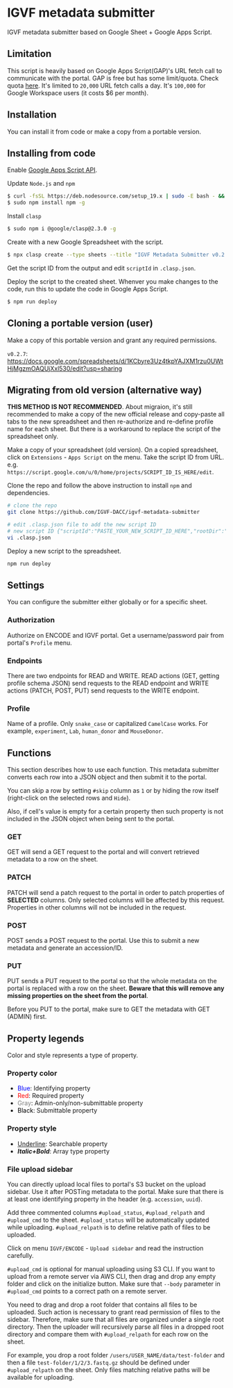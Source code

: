 # IGVF metadata submitter

IGVF metadata submitter based on Google Sheet + Google Apps Script.


## Limitation

This script is heavily based on Google Apps Script(GAP)'s URL fetch call to communicate with the portal. GAP is free but has some limit/quota. Check quota [here](https://developers.google.com/apps-script/guides/services/quotas). It's limited to `20,000` URL fetch calls a day. It's `100,000` for Google Workspace users (it costs $6 per month).

## Installation

You can install it from code or make a copy from a portable version.

## Installing from code

Enable [Google Apps Script API](https://script.google.com/home/usersettings).

Update `Node.js` and `npm`
```bash
$ curl -fsSL https://deb.nodesource.com/setup_19.x | sudo -E bash - && sudo apt-get install -y nodejs
$ sudo npm install npm -g
```

Install `clasp`
```bash
$ sudo npm i @google/clasp@2.3.0 -g
```

Create with a new Google Spreadsheet with the script.
```bash
$ npx clasp create --type sheets --title "IGVF Metadata Submitter v0.2.7" --rootDir ./dist
```

Get the script ID from the output and edit `scriptId` in `.clasp.json`.

Deploy the script to the created sheet. Whenver you make changes to the code, run this to update the code in Google Apps Script.
```bash
$ npm run deploy
```

## Cloning a portable version (user)

Make a copy of this portable version and grant any required permissions.

`v0.2.7`: https://docs.google.com/spreadsheets/d/1KCbyre3Uz4tkpYAJXM1rzu0UWtHjMgzmOAQUjXxl530/edit?usp=sharing


## Migrating from old version (alternative way)

**THIS METHOD IS NOT RECOMMENDED**. About migraion, it's still recommended to make a copy of the new official release and copy-paste all tabs to the new spreadsheet and then re-authorize and re-define profile name for each sheet. But there is a workaround to replace the script of the spreadsheet only.

Make a copy of your spreadsheet (old version). On a copied spreadsheet, click on `Extensions` - `Apps Script` on the menu. Take the script ID from URL.
e.g. `https://script.google.com/u/0/home/projects/SCRIPT_ID_IS_HERE/edit`.

Clone the repo and follow the above instruction to install `npm` and dependencies.

```bash
# clone the repo
git clone https://github.com/IGVF-DACC/igvf-metadata-submitter

# edit .clasp.json file to add the new script ID
# new script ID {"scriptId":"PASTE_YOUR_NEW_SCRIPT_ID_HERE","rootDir":"./dist"}
vi .clasp.json
```

Deploy a new script to the spreadsheet.
```bash
npm run deploy
```


## Settings

You can configure the submitter either globally or for a specific sheet.

### Authorization

Authorize on ENCODE and IGVF portal. Get a username/password pair from portal's `Profile` menu.

### Endpoints

There are two endpoints for READ and WRITE. READ actions (GET, getting profile schema JSON) send requests to the READ endpoint and WRITE actions (PATCH, POST, PUT) send requests to the WRITE endpoint.

### Profile

Name of a profile. Only `snake_case` or capitalized `CamelCase` works. For example, `experiment`, `Lab`, `human_donor` and `MouseDonor`.

## Functions

This section describes how to use each function. This metadata submitter converts each row into a JSON object and then submit it to the portal.

You can skip a row by setting `#skip` column as `1` or by hiding the row itself (right-click on the selected rows and `Hide`).

Also, if cell's value is empty for a certain property then such property is not included in the JSON object when being sent to the portal.

### GET

GET will send a GET request to the portal and will convert retrieved metadata to a row on the sheet.

### PATCH

PATCH will send a patch request to the portal in order to patch properties of **SELECTED** columns. Only selected columns will be affected by this request. Properties in other columns will not be included in the request.

### POST

POST sends a POST request to the portal. Use this to submit a new metadata and generate an accession/ID.

### PUT

PUT sends a PUT request to the portal so that the whole metadata on the portal is replaced with a row on the sheet. **Beware that this will remove any missing properties on the sheet from the portal**.

Before you PUT to the portal, make sure to GET the metadata with GET (ADMIN) first.

## Property legends

Color and style represents a type of property.

### Property color

- <span style="color:blue">Blue</span>: Identifying property
- <span style="color:red">Red</span>: Required property
- <span style="color:gray">Gray</span>: Admin-only/non-submittable property
- <span style="color:black">Black</span>: Submittable property

### Property style

- <span style="text-decoration:underline">Underline</span>: Searchable property
- ***Italic+Bold***: Array type property

### File upload sidebar

You can directly upload local files to portal's S3 bucket on the upload sidebar. Use it after POSTing metadata to the portal. Make sure that there is at least one identifying property in the header (e.g. `accession`, `uuid`).

Add three commented columns `#upload_status`, `#upload_relpath` and `#upload_cmd` to the sheet. `#upload_status` will be automatically updated while uploading. `#upload_relpath` is to define relative path of files to be uploaded.

Click on menu `IGVF/ENCODE` - `Upload sidebar` and read the instruction carefully. 

`#upload_cmd` is optional for manual uploading using S3 CLI. If you want to upload from a remote server via AWS CLI, then drag and drop any empty folder and click on the initialize button. Make sure that `--body` parameter in `#upload_cmd` points to a correct path on a remote server.

You need to drag and drop a root folder that contains all files to be uploaded. Such action is necessary to grant read permission of files to the sidebar. Therefore, make sure that all files are organized under a single root directory. Then the uploader will recursively parse all files in a dropped root directory and compare them with `#upload_relpath` for each row on the sheet.

For example, you drop a root folder `/users/USER_NAME/data/test-folder` and then a file `test-folder/1/2/3.fastq.gz` should be defined under `#upload_relpath` on the sheet. Only files matching relative paths will be available for uploading.
